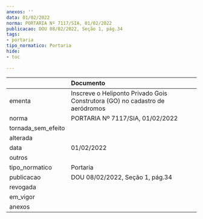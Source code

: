 ```yaml
---
anexos: ''
data: 01/02/2022
norma: PORTARIA Nº 7117/SIA, 01/02/2022
publicacao: DOU 08/02/2022, Seção 1, pág.34
tags:
- portaria
tipo_normatico: Portaria
hide: 
- toc 
 
---
```


|                    | Documento                                                                    |
|:-------------------|:-----------------------------------------------------------------------------|
| ementa             | Inscreve o Heliponto Privado Gois Construtora (GO) no cadastro de aeródromos |
| norma              | PORTARIA Nº 7117/SIA, 01/02/2022                                             |
| tornada_sem_efeito |                                                                              |
| alterada           |                                                                              |
| data               | 01/02/2022                                                                   |
| outros             |                                                                              |
| tipo_normatico     | Portaria                                                                     |
| publicacao         | DOU 08/02/2022, Seção 1, pág.34                                              |
| revogada           |                                                                              |
| em_vigor           |                                                                              |
| anexos             |                                                                              |